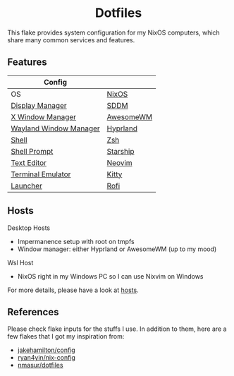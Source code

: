 <h1 align="center">Dotfiles</h1>

This flake provides system configuration for my NixOS computers, which share many common services and features.

## Features

|Config                                                                  |                                          |
|-----------------------------------------------------                   |------------------------------------------|
|OS                                                                      |[NixOS](https://nixos.org/)               |
|[Display Manager](./modules/system/graphics/sddm/default.nix)           |[SDDM](https://github.com/sddm/sddm)      |
|[X Window Manager](./modules/system/graphics/awesome/default.nix)       |[AwesomeWM](https://awesomewm.org/)       |
|[Wayland Window Manager](./modules/system/graphics/hyprland/default.nix)|[Hyprland](https://hyprland.org/)         |
|[Shell](./modules/terminal/shell/zsh.nix)                               |[Zsh](https://www.zsh.org/)               |
|[Shell Prompt](./modules/terminal/shell/starship/default.nix)           |[Starship](https://starship.rs/)          |
|[Text Editor](./modules/terminal/nixvim/default.nix)                    |[Neovim](https://neovim.io/)              |
|[Terminal Emulator](./modules/terminal/kitty/default.nix)               |[Kitty](https://sw.kovidgoyal.net/kitty/) |
|[Launcher](./modules/applications/rofi/default.nix)                     |[Rofi](https://github.com/davatorium/rofi)|

## Hosts
Desktop Hosts
+ Impermanence setup with root on tmpfs
+ Window manager: either Hyprland or AwesomeWM (up to my mood)

Wsl Host
+ NixOS right in my Windows PC so I can use Nixvim on Windows

For more details, please have a look at [hosts](./hosts).

## References

Please check flake inputs for the stuffs I use. In addition to them, here are a few flakes that I got my inspiration from:
+ [jakehamilton/config](https://github.com/jakehamilton/config)
+ [ryan4yin/nix-config](https://github.com/ryan4yin/nix-config)
+ [nmasur/dotfiles](https://github.com/nmasur/dotfiles)
